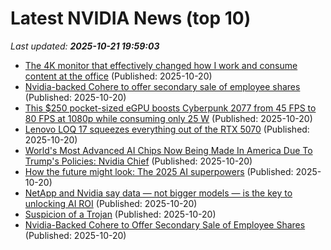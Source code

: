 # Latest NVIDIA News (top 10)
_Last updated: **2025-10-21 19:59:03**_

- [The 4K monitor that effectively changed how I work and consume content at the office](https://www.zdnet.com/home-and-office/the-4k-monitor-that-effectively-changed-how-i-work-and-consume-content-at-the-office/) (Published: 2025-10-20)
- [Nvidia-backed Cohere to offer secondary sale of employee shares](https://financialpost.com/news/cohere-offer-sale-employee-shares) (Published: 2025-10-20)
- [This $250 pocket-sized eGPU boosts Cyberpunk 2077 from 45 FPS to 80 FPS at 1080p while consuming only 25 W](https://www.notebookcheck.net/This-250-pocket-sized-eGPU-boosts-Cyberpunk-2077-from-45-FPS-to-80-FPS-at-1080p-while-consuming-only-25-W.1142711.0.html) (Published: 2025-10-20)
- [Lenovo LOQ 17 squeezes everything out of the RTX 5070](https://www.notebookcheck.net/Lenovo-LOQ-17-squeezes-everything-out-of-the-RTX-5070.1142712.0.html) (Published: 2025-10-20)
- [World's Most Advanced AI Chips Now Being Made In America Due To Trump's Policies: Nvidia Chief](https://biztoc.com/x/a8b34c3a6bd9cce3) (Published: 2025-10-20)
- [How the future might look: The 2025 AI superpowers](https://www.digitaljournal.com/tech-science/how-the-future-might-look-the-2025-ai-superpowers/article) (Published: 2025-10-20)
- [NetApp and Nvidia say data — not bigger models — is the key to unlocking AI ROI](https://siliconangle.com/2025/10/20/netapp-nvidia-look-unlock-ai-roi-netappinsight/) (Published: 2025-10-20)
- [Suspicion of a Trojan](https://www.bleepingcomputer.com/forums/t/811408/suspicion-of-a-trojan/) (Published: 2025-10-20)
- [Nvidia-Backed Cohere to Offer Secondary Sale of Employee Shares](https://biztoc.com/x/0d7674fe458e15f1) (Published: 2025-10-20)
